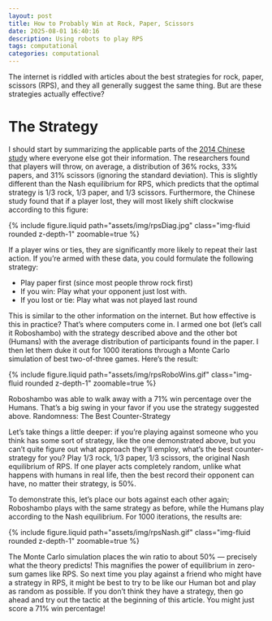 ```yaml
---
layout: post
title: How to Probably Win at Rock, Paper, Scissors
date: 2025-08-01 16:40:16
description: Using robots to play RPS
tags: computational
categories: computational
---
```


The internet is riddled with articles about the best strategies for rock, paper, scissors (RPS), and they all generally suggest the same thing. But are these strategies actually effective?

# The Strategy

I should start by summarizing the applicable parts of the [2014 Chinese study](https://arxiv.org/pdf/1404.5199v1) where everyone else got their information. The researchers found that players will throw, on average, a distribution of 36% rocks, 33% papers, and 31% scissors (ignoring the standard deviation). This is slightly different than the Nash equilibrium for RPS, which predicts that the optimal strategy is 1/3 rock, 1/3 paper, and 1/3 scissors. Furthermore, the Chinese study found that if a player lost, they will most likely shift clockwise according to this figure:

{% include figure.liquid path="assets/img/rpsDiag.jpg" class="img-fluid rounded z-depth-1" zoomable=true %}

If a player wins or ties, they are significantly more likely to repeat their last action. If you’re armed with these data, you could formulate the following strategy:

* Play paper first (since most people throw rock first)
* If you win: Play what your opponent just lost with.
* If you lost or tie: Play what was not played last round

This is similar to the other information on the internet. But how effective is this in practice? That’s where computers come in. I armed one bot (let’s call it Roboshambo) with the strategy described above and the other bot (Humans) with the average distribution of participants found in the paper. I then let them duke it out for 1000 iterations through a Monte Carlo simulation of best two-of-three games. Here’s the result:

{% include figure.liquid path="assets/img/rpsRoboWins.gif" class="img-fluid rounded z-depth-1" zoomable=true %}

Roboshambo was able to walk away with a 71% win percentage over the Humans. That’s a big swing in your favor if you use the strategy suggested above.
Randomness: The Best Counter-Strategy

Let’s take things a little deeper: if you’re playing against someone who you think has some sort of strategy, like the one demonstrated above, but you can’t quite figure out what approach they’ll employ, what’s the best counter-strategy for you? Play 1/3 rock, 1/3 paper, 1/3 scissors, the original Nash equilibrium of RPS. If one player acts completely random, unlike what happens with humans in real life, then the best record their opponent can have, no matter their strategy, is 50%.

To demonstrate this, let’s place our bots against each other again; Roboshambo plays with the same strategy as before, while the Humans play according to the Nash equilibrium. For 1000 iterations, the results are:

{% include figure.liquid path="assets/img/rpsNash.gif" class="img-fluid rounded z-depth-1" zoomable=true %}

The Monte Carlo simulation places the win ratio to about 50% — precisely what the theory predicts! This magnifies the power of equilibrium in zero-sum games like RPS. So next time you play against a friend who might have a strategy in RPS, it might be best to try to be like our Human bot and play as random as possible. If you don’t think they have a strategy, then go ahead and try out the tactic at the beginning of this article. You might just score a 71% win percentage!
